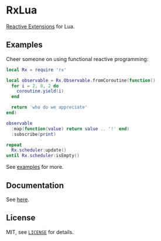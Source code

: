 RxLua
===

[Reactive Extensions](http://reactivex.io) for Lua.

Examples
---

Cheer someone on using functional reactive programming:

```lua
local Rx = require 'rx'

local observable = Rx.Observable.fromCoroutine(function()
  for i = 2, 8, 2 do
    coroutine.yield(i)
  end

  return 'who do we appreciate'
end)

observable
  :map(function(value) return value .. '!' end)
  :subscribe(print)

repeat
  Rx.scheduler:update()
until Rx.scheduler:isEmpty()
```

See [examples](examples) for more.

Documentation
---

See [here](doc).

License
---

MIT, see [`LICENSE`](LICENSE) for details.
